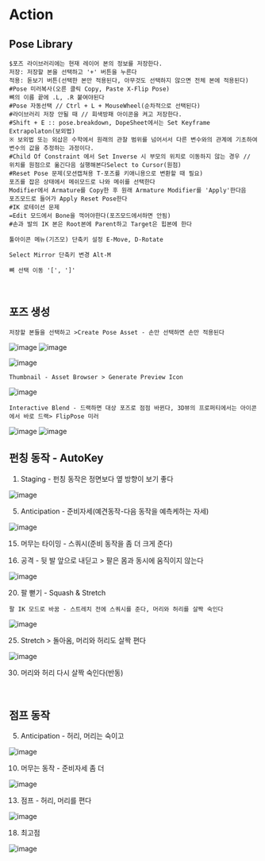 Action
=======

Pose Library
----------------

```
$포즈 라이브러리에는 현재 레이어 본의 정보를 저장한다.
저장: 저장할 본을 선택하고 '+' 버튼을 누른다
적용: 돋보기 버튼(선택한 본만 적용된다, 아무것도 선택하지 않으면 전체 본에 적용된다)
#Pose 미러복사(오른 클릭 Copy, Paste X-Flip Pose)
뼈의 이름 끝에 .L, .R 붙여야된다 
#Pose 자동선택 // Ctrl + L + MouseWheel(순차적으로 선택된다)
#라이브러리 저장 안될 때 // 회색방패 아이콘을 켜고 저장한다.
#Shift + E :: pose.breakdown, DopeSheet에서는 Set Keyframe Extrapolaton(보외법)
※ 보외법 또는 외삽은 수학에서 원래의 관찰 범위를 넘어서서 다른 변수와의 관계에 기초하여 변수의 값을 추정하는 과정이다.
#Child Of Constraint 에서 Set Inverse 시 부모의 위치로 이동하지 않는 경우 // 위치를 원점으로 옮긴다음 실행해본다Select to Cursor(원점)
#Reset Pose 문제(모션캡쳐용 T-포즈를 키애니용으로 변환할 때 필요)
포즈를 잡은 상태에서 메쉬모드로 나와 메쉬를 선택한다
Modifier에서 Armature를 Copy한 후 원래 Armature Modifier를 'Apply'한다음
포즈모드로 들어가 Apply Reset Pose한다
#IK 로테이션 문제
=Edit 모드에서 Bone을 꺽어야한다(포즈모드에서하면 안됨)
#손과 발의 IK 본은 Root본에 Parent하고 Target은 힙본에 한다
```

`툴아이콘 메뉴(기즈모) 단축키 설정 E-Move, D-Rotate`

`Select Mirror 단축키 변경 Alt-M`

`뼈 선택 이동 '[', ']' `

<br>

포즈 생성
----------

`저장할 본들을 선택하고 >Create Pose Asset - 손만 선택하면 손만 적용된다`

![image](https://user-images.githubusercontent.com/30430227/159226043-3684d1e1-7198-4f35-abae-9f57a4313e25.png)
![image](https://user-images.githubusercontent.com/30430227/159226084-13ab206c-278c-4d78-bd64-d4027ff39965.png)

![image](https://user-images.githubusercontent.com/30430227/159225890-b418feca-2fb4-412b-b7bd-beb6e082996a.png)

`Thumbnail - Asset Browser > Generate Preview Icon`

![image](https://user-images.githubusercontent.com/30430227/159226206-7dd48971-e808-49bb-9497-d75990fd68f4.png)

`Interactive Blend - 드랙하면 대상 포즈로 점점 바뀐다, 3D뷰의 프로퍼티에서는 아이콘에서 바로 드랙> FlipPose 미러 `

![image](https://user-images.githubusercontent.com/30430227/159226697-a00b30d0-a181-4ac2-a146-f5a21ac9740e.png)
![image](https://user-images.githubusercontent.com/30430227/159226737-28302d83-1096-4fb9-8a17-b04d59c00689.png)


펀칭 동작 - AutoKey
---------------------

1. Staging - 펀칭 동작은 정면보다 옆 방향이 보기 좋다

![image](https://user-images.githubusercontent.com/30430227/159426288-64375e21-fd13-4b05-9cb2-cf31d8cceb63.png)

5. Anticipation - 준비자세(예견동작-다음 동작을 예측케하는 자세)

![image](https://user-images.githubusercontent.com/30430227/159428690-0cd8974b-80d6-4b53-b9aa-7c566f7b9389.png)

15. 머무는 타이밍 - 스쿼시(준비 동작을 좀 더 크게 준다)

18. 공격 - 뒷 발 앞으로 내딛고 > 팔은 몸과 동시에 움직이지 않는다

![image](https://user-images.githubusercontent.com/30430227/159431220-796e6b83-f2d8-43c9-a4c3-abb96439099a.png)

20. 팔 뻗기 - Squash & Stretch 

`팔 IK 모드로 바꿈 - 스트레치 전에 스쿼시를 준다, 머리와 허리를 살짝 숙인다`

![image](https://user-images.githubusercontent.com/30430227/159435615-c8ffd91d-0511-48a3-83f8-188bc028e5bb.png)

25. Stretch > 돌아옴, 머리와 허리도 살짝 편다

![image](https://user-images.githubusercontent.com/30430227/159435767-6d136c44-a522-4256-88b9-510222c04e2a.png)

30. 머리와 허리 다시 살짝 숙인다(반동)

<br>

점프 동작 
-----------

5. Anticipation - 허리, 머리는 숙이고

![image](https://user-images.githubusercontent.com/30430227/159442900-71687f70-2b5f-47c9-922e-615061a7079e.png)

10. 머무는 동작 - 준비자세 좀 더

![image](https://user-images.githubusercontent.com/30430227/159443413-6ec5d6eb-9c06-4d85-982c-851f15d5238d.png)

13. 점프 - 허리, 머리를 편다

![image](https://user-images.githubusercontent.com/30430227/159444086-2d09e149-067a-43f6-8208-86dc8cf61513.png)

18. 최고점 

![image](https://user-images.githubusercontent.com/30430227/159444645-475910d3-979a-495c-84fa-477c315d53c0.png)



